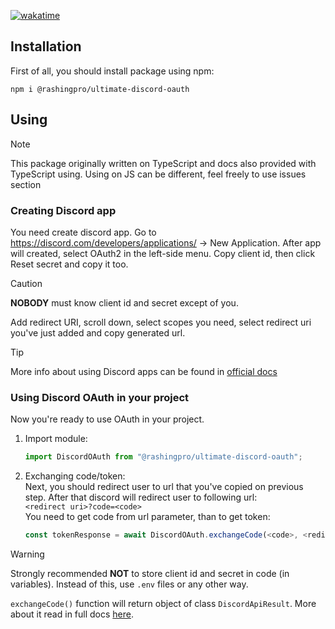 [![wakatime](https://wakatime.com/badge/github/RashingPro/UltimateDiscordOAuth.svg)](https://wakatime.com/badge/github/RashingPro/UltimateDiscordOAuth)
## Installation
First of all, you should install package using npm:
```
npm i @rashingpro/ultimate-discord-oauth
```

## Using
> [!NOTE]
> This package originally written on TypeScript and docs also provided with TypeScript using. Using on JS can be different, feel freely to use issues section
### Creating Discord app
You need create discord app. Go to https://discord.com/developers/applications/ -> New Application. After app will created, select OAuth2 in the left-side menu. Copy client id, then click Reset secret and copy it too.
> [!CAUTION]
> **NOBODY** must know client id and secret except of you.

Add redirect URI, scroll down, select scopes you need, select redirect uri you've just added and copy generated url.
> [!TIP]
> More info about using Discord apps can be found in [official docs](https://discord.com/developers/docs/topics/oauth2)

### Using Discord OAuth in your project
Now you're ready to use OAuth in your project.
1. Import module:
   ```javascript
   import DiscordOAuth from "@rashingpro/ultimate-discord-oauth";
   ```
2. Exchanging code/token:<br>
   Next, you should redirect user to url that you've copied on previous step. After that discord will redirect user to following url:<br>
   `<redirect uri>?code=<code>`<br>
   You need to get code from url parameter, than to get token:
   ```javascript
   const tokenResponse = await DiscordOAuth.exchangeCode(<code>, <redirect uri>, <client id>, <client secret>);
   ```
> [!WARNING]
> Strongly recommended **NOT** to store client id and secret in code (in variables). Instead of this, use `.env` files or any other way.
   
   `exchangeCode()` function will return object of class `DiscordApiResult`. More about it read in full docs [here](https://github.com/RashingPro/UltimateDiscordOAuth/wiki).
